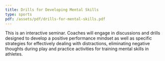 ```yaml
---
title: Drills for Developing Mental Skills
type: sports
pdf: /assets/pdf/drills-for-mental-skills.pdf
---
```


This is an interactive seminar. Coaches will engage in discussions and drills designed to develop a positive performance mindset as well as specific strategies for effectively dealing with distractions, eliminating negative thoughts during play and practice activities for training mental skills in athletes.
